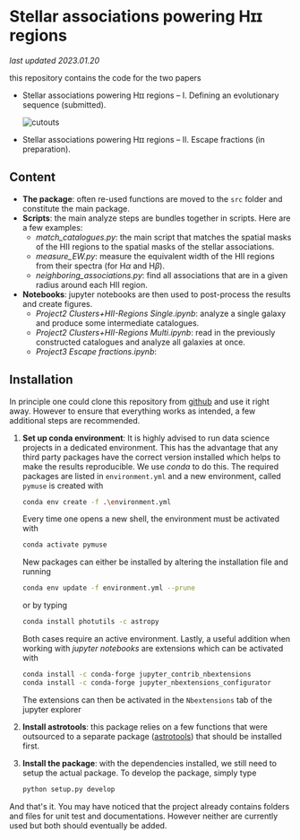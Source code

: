 # Stellar associations powering Hɪɪ regions

*last updated 2023.01.20*

this repository contains the code for the two papers

* Stellar associations powering Hɪɪ regions – I. Defining an evolutionary sequence (submitted). 

  ![cutouts](https://raw.githubusercontent.com/fschmnn/cluster/master/references/cutouts.png)

* Stellar associations powering Hɪɪ regions – II. Escape fractions (in preparation).



## Content

* **The package**: often re-used functions are moved to the `src` folder and constitute the main package.
* **Scripts**: the main analyze steps are bundles together in scripts. Here are a few examples: 
  * *match_catalogues.py*: the main script that matches the spatial masks of the HII regions to the spatial masks of the stellar associations.
  * *measure_EW.py*: measure the equivalent width of the HII regions from their spectra (for H$\alpha$ and H$\beta$).
  * *neighboring_associations.py*: find all associations that are in a given radius around each HII region.
* **Notebooks**: jupyter notebooks are then used to post-process the results and create figures.
  * *Project2 Clusters+HII-Regions Single.ipynb*: analyze a single galaxy and produce some intermediate catalogues. 
  * *Project2 Clusters+HII-Regions Multi.ipynb*: read in the previously constructed catalogues and analyze all galaxies at once.
  * *Project3 Escape fractions.ipynb*: 



## Installation

In principle one could clone this repository from [github](https://github.com/fschmnn/cluster) and use it right away. However to ensure that everything works as intended, a few additional steps are recommended.

1. **Set up conda environment**: It is highly advised to run data science projects in a dedicated environment. This has the advantage that any third party packages have the correct version installed which helps to make the results reproducible. We use *conda* to do this. The required packages are listed in `environment.yml` and a new environment, called `pymuse` is created with

   ```bash
   conda env create -f .\environment.yml
   ```

    Every time one opens a new shell, the environment must be activated with

   ```bash
   conda activate pymuse
   ```

   New packages can either be installed by altering the installation file and running

   ```bash
   conda env update -f environment.yml --prune
   ```

   or by typing

   ```bash
   conda install photutils -c astropy
   ```

   Both cases require an active environment. Lastly, a useful addition when working with *jupyter notebooks* are extensions which can be activated with

   ```bash
   conda install -c conda-forge jupyter_contrib_nbextensions
   conda install -c conda-forge jupyter_nbextensions_configurator
   ```

   The extensions can then be activated in the `Nbextensions` tab of the jupyter explorer

2. **Install astrotools**: this package relies on a few functions that were outsourced to a separate package ([astrotools](https://github.com/fschmnn/astrotools)) that should be installed first.

3. **Install the package**: with the dependencies installed, we still need to setup the actual package. To develop the package, simply type

   ```bash
   python setup.py develop
   ```

And that's it. You may have noticed that the project already contains folders and files for unit test and documentations. However neither are currently used but both should eventually be added.

